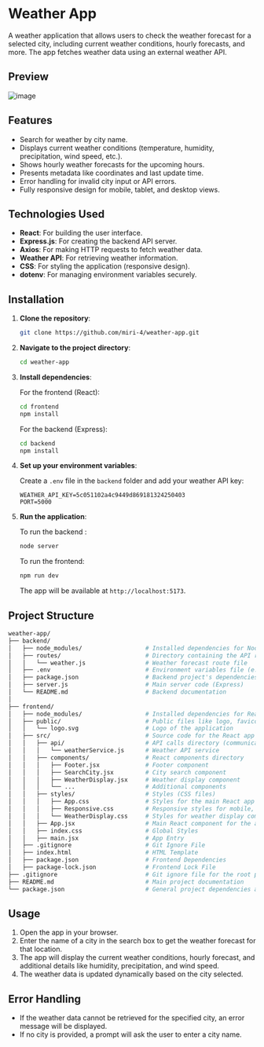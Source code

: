 
# Weather App

A weather application that allows users to check the weather forecast for a selected city, including current weather conditions, hourly forecasts, and more. The app fetches weather data using an external weather API.


## Preview
![image](https://github.com/user-attachments/assets/10a0646a-8439-4448-9fa9-61533694d229)


## Features
- Search for weather by city name.
- Displays current weather conditions (temperature, humidity, precipitation, wind speed, etc.).
- Shows hourly weather forecasts for the upcoming hours.
- Presents metadata like coordinates and last update time.
- Error handling for invalid city input or API errors.
- Fully responsive design for mobile, tablet, and desktop views.

## Technologies Used
- **React**: For building the user interface.
- **Express.js**: For creating the backend API server.
- **Axios**: For making HTTP requests to fetch weather data.
- **Weather API**: For retrieving weather information.
- **CSS**: For styling the application (responsive design).
- **dotenv**: For managing environment variables securely.

## Installation

1. **Clone the repository**:

   ```bash
   git clone https://github.com/miri-4/weather-app.git
   ```

2. **Navigate to the project directory**:

   ```bash
   cd weather-app
   ```

3. **Install dependencies**:

   For the frontend (React):
   ```bash
   cd frontend
   npm install
   ```

   For the backend (Express):
   ```bash
   cd backend
   npm install
   ```

4. **Set up your environment variables**:

   Create a `.env` file in the `backend` folder and add your weather API key:
   ```
   WEATHER_API_KEY=5c051102a4c9449d869181324250403
   PORT=5000
   ```

5. **Run the application**:

   To run the backend :
   ```bash
   node server
   ```
   To run the frontend:
   ```bash
   npm run dev
   ```

   The app will be available at `http://localhost:5173`.

   
## Project Structure
 ```bash
weather-app/
├── backend/
│   ├── node_modules/                  # Installed dependencies for Node.js
│   ├── routes/                        # Directory containing the API routes
│   │   └── weather.js                 # Weather forecast route file
│   ├── .env                           # Environment variables file (e.g., API key)
│   ├── package.json                   # Backend project's dependencies and settings
│   ├── server.js                      # Main server code (Express)
│   └── README.md                      # Backend documentation
│
├── frontend/
│   ├── node_modules/                  # Installed dependencies for React
│   ├── public/                        # Public files like logo, favicon, etc.
│   │   └── logo.svg                   # Logo of the application
│   ├── src/                           # Source code for the React app
│   │   ├── api/                       # API calls directory (communicating with the backend)
│   │   │   └── weatherService.js      # Weather API service
│   │   ├── components/                # React components directory
│   │   │   ├── Footer.jsx             # Footer component
│   │   │   ├── SearchCity.jsx         # City search component
│   │   │   ├── WeatherDisplay.jsx     # Weather display component
│   │   │   └── ...                    # Additional components
│   │   ├── styles/                    # Styles (CSS files)
│   │   │   ├── App.css                # Styles for the main React app
│   │   │   ├── Responsive.css         # Responsive styles for mobile, tablet, and desktop
│   │   │   └── WeatherDisplay.css     # Styles for weather display component
│   │   ├── App.jsx                    # Main React component for the app
│   │   ├── index.css                  # Global Styles
│   │   ├── main.jsx                   # App Entry
│   ├── .gitignore                     # Git Ignore File
│   ├── index.html                     # HTML Template
│   ├── package.json                   # Frontend Dependencies
│   ├── package-lock.json              # Frontend Lock File
├── .gitignore                         # Git ignore file for the root project
├── README.md                          # Main project documentation
└── package.json                       # General project dependencies and settings

```

## Usage

1. Open the app in your browser.
2. Enter the name of a city in the search box to get the weather forecast for that location.
3. The app will display the current weather conditions, hourly forecast, and additional details like humidity, precipitation, and wind speed.
4. The weather data is updated dynamically based on the city selected.

## Error Handling
- If the weather data cannot be retrieved for the specified city, an error message will be displayed.
- If no city is provided, a prompt will ask the user to enter a city name.



